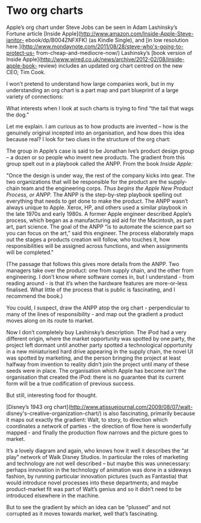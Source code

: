 # Two org charts

Apple’s org chart under Steve Jobs can be seen in Adam Lashinsky’s Fortune
article [Inside Apple](http://www.amazon.com/Inside-Apple-Steve-janitor-
ebook/dp/B004ZNFXFK) (as Kindle Single), and [in low resolution
here.](http://www.mondaynote.com/2011/08/28/steve-who's-going-to-protect-us-
from-cheap-and-mediocre-now/) Lashinsky’s [book version of Inside
Apple](http://www.wired.co.uk/news/archive/2012-02/08/inside-apple-book-
review) includes an updated org chart centred on the new CEO, Tim Cook.

I won’t pretend to understand how large companies work, but in my
understanding an org chart is a part map and part blueprint of a large variety
of connections:

What interests when I look at such charts is trying to find “the tail that
wags the dog.”

Let me explain. I am curious as to how products are invented – how is the
genuinely original incepted into an organisation, and how does this idea
because real? I look for two clues in the structure of the org chart:

The group in Apple’s case is said to be Jonathan Ive’s product design group –
a dozen or so people who invent new products. The gradient from this group
spelt out in a playbook called the ANPP. From the book _Inside Apple:_

"Once the design is under way, the rest of the company kicks into gear. The
two organizations that will be responsible for the product are the supply-
chain team and the engineering corps. _Thus begins the Apple New Product
Process, or ANPP._ The ANPP is the step-by-step playbook spelling out
everything that needs to get done to make the product. The ANPP wasn’t always
unique to Apple. Xerox, HP, and others used a similar playbook in the late
1970s and early 1980s. A former Apple engineer described Apple’s process,
which began as a manufacturing aid aid for the Macintosh, as part art, part
science. The goal of the ANPP “is to automate the science part so you can
focus on the art,” said this engineer. The process elaborately maps out the
stages a products creation will follow, who touches it, how responsibilities
will be assigned across functions, and when assignments will be completed."

(The passage that follows this gives more details from the ANPP. Two managers
take over the product: one from supply chain, and the other from engineering.
I don’t know where software comes in, but I understand - from reading around -
is that it’s when the hardware features are more-or-less finalised. What
little of the process that is public is fascinating, and I recommend the
book.)

You could, I suspect, draw the ANPP atop the org chart - perpendicular to many
of the lines of responsibility - and map out the gradient a product moves
along on its route to market.

Now I don’t completely buy Lashinsky’s description. The iPod had a very
different origin, where the market opportunity was spotted by one party, the
project left dormant until another party spotted a technological opportunity
in a new miniaturised hard drive appearing in the supply chain, the novel UI
was spotted by marketing, and the person bringing the project at least halfway
from invention to reality didn’t join the project until many of these seeds
were in place. The organisation which Apple has become _isn’t_ the
organisation that created the iPod: there is no guarantee that its current
form will be a true codification of previous success.

But still, interesting food for thought.

[Disney’s 1943 org chart](http://www.atissuejournal.com/2009/08/07/walt-
disney's-creative-organization-chart/) is also fascinating, primarily because
it maps out exactly the gradient: Walt, to story, to direction which
coordinates a network of parties - the direction of flow here is wonderfully
mapped - and finally the production flow narrows and the picture goes to
market.

It’s a lovely diagram and again, who knows how it well it describes the “at
play” network of Walk Disney Studios. In particular the roles of marketing and
technology are not well described – but maybe this was unnecessary: perhaps
innovation in the technology of animation was done in a sideways fashion, by
running particular innovation pictures (such as Fantastia) that would
introduce novel processes into these departments; and maybe product-market fit
was part of Walt’s genius and so it didn’t need to be introduced elsewhere in
the machine.

But to see the gradient by which an idea can be “plussed” and not corrupted as
it moves towards market, well that’s fascinating.
